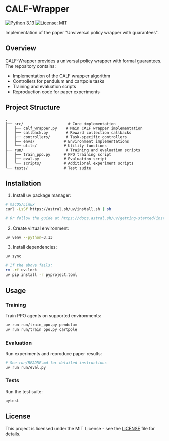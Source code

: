 # CALF-Wrapper

[![Python 3.13](https://img.shields.io/badge/python-3.13-blue.svg)](https://www.python.org/downloads/)
[![License: MIT](https://img.shields.io/badge/License-MIT-yellow.svg)](https://opensource.org/licenses/MIT)

Implementation of the paper "Unviversal policy wrapper with guarantees".

## Overview

CALF-Wrapper provides a universal policy wrapper with formal guarantees. The repository contains:

- Implementation of the CALF wrapper algorithm
- Controllers for pendulum and cartpole tasks
- Training and evaluation scripts
- Reproduction code for paper experiments

## Project Structure

```
.
├── src/                    # Core implementation
│   ├── calf_wrapper.py    # Main CALF wrapper implementation
│   ├── callback.py        # Reward collection callbacks
│   ├── controllers/       # Task-specific controllers
│   ├── envs/             # Environment implementations
│   └── utils/            # Utility functions
├── run/                   # Training and evaluation scripts
│   ├── train_ppo.py      # PPO training script
│   ├── eval.py           # Evaluation script
│   └── scripts/          # Additional experiment scripts
└── tests/                # Test suite
```

## Installation

1. Install uv package manager:
```sh
# macOS/Linux
curl -LsSf https://astral.sh/uv/install.sh | sh

# Or follow the guide at https://docs.astral.sh/uv/getting-started/installation/
```

2. Create virtual environment:
```sh
uv venv --python=3.13
```

3. Install dependencies:
```sh
uv sync

# If the above fails:
rm -rf uv.lock
uv pip install -r pyproject.toml
```

## Usage

### Training

Train PPO agents on supported environments:
```sh
uv run run/train_ppo.py pendulum
uv run run/train_ppo.py cartpole
```

### Evaluation

Run experiments and reproduce paper results:
```sh
# See run/README.md for detailed instructions
uv run run/eval.py
```

### Tests

Run the test suite:
```sh
pytest
```

## License

This project is licensed under the MIT License - see the [LICENSE](./LICENSE) file for details.
